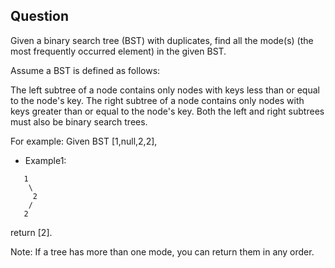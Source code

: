 ## Question
Given a binary search tree (BST) with duplicates, find all the mode(s) (the most frequently occurred element) in the given BST.

Assume a BST is defined as follows:

The left subtree of a node contains only nodes with keys less than or equal to the node's key.
The right subtree of a node contains only nodes with keys greater than or equal to the node's key.
Both the left and right subtrees must also be binary search trees.
 
For example:
Given BST [1,null,2,2],
- Example1:
```
   1
    \
     2
    /
   2
```
return [2].

Note: If a tree has more than one mode, you can return them in any order.

